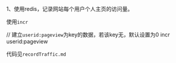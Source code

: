 1、使用redis，记录网站每个用户个人主页的访问量。

使用`incr`

// 建立`userid:pageview`为key的数据，若该key无，默认设置为0
incr userid:pageview

代码见`recordTraffic.md`